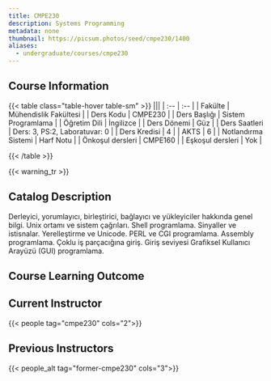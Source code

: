 ```yaml
---
title: CMPE230
description: Systems Programming
metadata: none
thumbnail: https://picsum.photos/seed/cmpe230/1400
aliases:
  - undergraduate/courses/cmpe230
---
```


## Course Information

<!-- prettier-ignore-start -->
{{< table class="table-hover table-sm" >}}
|||
| :-- | :-- |
| Fakülte | Mühendislik Fakültesi |
| Ders Kodu | CMPE230 |
| Ders Başlığı | Sistem Programlama |
| Öğretim Dili | İngilizce |
| Ders Dönemi | Güz |
| Ders Saatleri | Ders: 3, PS:2, Laboratuvar: 0 |
| Ders Kredisi | 4 |
| AKTS | 6 |
| Notlandırma Sistemi | Harf Notu |
| Önkoşul dersleri | CMPE160 |
| Eşkoşul dersleri | Yok |

{{< /table >}}
<!-- prettier-ignore-end -->

{{< warning_tr >}}
## Catalog Description

Derleyici, yorumlayıcı, birleştirici, bağlayıcı ve yükleyiciler hakkında genel bilgi. Unix ortamı ve sistem çağrıları. Shell programlama. Sinyaller ve istisnalar. Yerelleştirme ve Unicode. PERL ve CGI programlama. Assembly programlama. Çoklu iş parçacığına giriş. Giriş seviyesi Grafiksel Kullanıcı Arayüzü (GUI) programlama.

## Course Learning Outcome

## Current Instructor

{{< people tag="cmpe230" cols="2">}}

## Previous Instructors

{{< people_alt tag="former-cmpe230" cols="3">}}
